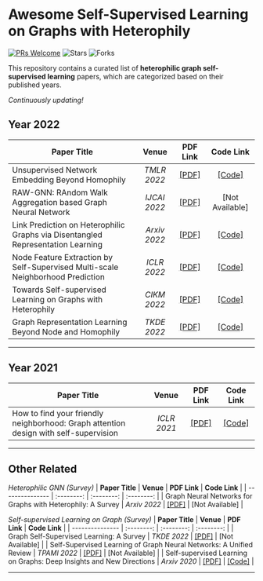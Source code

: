 # Awesome Self-Supervised Learning on Graphs with Heterophily
[![PRs Welcome](https://img.shields.io/badge/PRs-welcome-yellow.svg)](https://github.com/YuanchenBei/Awesome-Self-Supervised-Learning-on-Graphs-with-Heterophily) 
![Stars](https://img.shields.io/github/stars/YuanchenBei/Awesome-Self-Supervised-Learning-on-Graphs-with-Heterophily?color=green)  ![Forks](https://img.shields.io/github/forks/YuanchenBei/Awesome-Self-Supervised-Learning-on-Graphs-with-Heterophily?color=blue)

This repository contains a curated list of **heterophilic graph self-supervised learning** papers, which are categorized based on their published years.

*Continuously updating!*

 ## Year 2022

| **Paper Title** | **Venue** | **PDF Link** | **Code Link** |
| --------------- | :--------: | :--------: | :--------: | 
| Unsupervised Network Embedding Beyond Homophily | _TMLR 2022_ | [[PDF]](https://arxiv.org/pdf/2203.10866.pdf) | [[Code]](https://github.com/zhiqiangzhongddu/Selene) |
| RAW-GNN: RAndom Walk Aggregation based Graph Neural Network | _IJCAI 2022_ | [[PDF]](https://arxiv.org/pdf/2206.13953.pdf) | [Not Available] |
| Link Prediction on Heterophilic Graphs via Disentangled Representation Learning | _Arxiv 2022_ | [[PDF]](https://arxiv.org/pdf/2208.01820.pdf) | [[Code]](https://github.com/sjz5202/DisenLink) |
| Node Feature Extraction by Self-Supervised Multi-scale Neighborhood Prediction | _ICLR 2022_ | [[PDF]](https://arxiv.org/pdf/2111.00064.pdf) | [[Code]](https://github.com/amzn/pecos/tree/mainline/examples/giant-xrt) |
| Towards Self-supervised Learning on Graphs with Heterophily | _CIKM 2022_ | [[PDF]](https://dl.acm.org/doi/pdf/10.1145/3511808.3557478) | [[Code]](https://github.com/yifanQi98/HGRL) |
| Graph Representation Learning Beyond Node and Homophily | _TKDE 2022_ | [[PDF]](https://arxiv.org/pdf/2203.01564.pdf) | [[Code]](https://github.com/syvail/PairE-Graph-Representation-Learning-Beyond-Node-and-Homophily) |

----------

 ## Year 2021

| **Paper Title** | **Venue** | **PDF Link** | **Code Link** |
| --------------- | :--------: | :--------: | :--------: | 
| How to find your friendly neighborhood: Graph attention design with self-supervision | _ICLR 2021_ | [[PDF]](https://openreview.net/pdf?id=Wi5KUNlqWty) | [[Code]](https://github.com/dongkwan-kim/SuperGAT) |

----------

## Other Related
*Heterophilic GNN (Survey)*
| **Paper Title** | **Venue** | **PDF Link** | **Code Link** |
| --------------- | :--------: | :--------: | :--------: | 
| Graph Neural Networks for Graphs with Heterophily: A Survey | _Arxiv 2022_ | [[PDF]](https://arxiv.org/pdf/2202.07082.pdf) | [Not Available] |

*Self-supervised Learning on Graph (Survey)*
| **Paper Title** | **Venue** | **PDF Link** | **Code Link** |
| --------------- | :--------: | :--------: | :--------: | 
| Graph Self-Supervised Learning: A Survey | _TKDE 2022_ | [[PDF]](https://arxiv.org/pdf/2103.00111.pdf) | [Not Available] |
| Self-Supervised Learning of Graph Neural Networks: A Unified Review | _TPAMI 2022_ | [[PDF]](https://arxiv.org/pdf/2102.10757.pdf) | [Not Available] |
| Self-supervised Learning on Graphs: Deep Insights and New Directions | _Arxiv 2020_ | [[PDF]](https://arxiv.org/pdf/2006.10141.pdf) | [[Code]](https://github.com/ChandlerBang/SelfTask-GNN) |

----------

